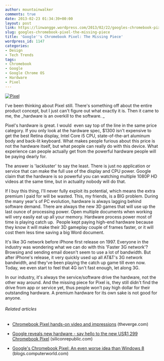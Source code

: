 ```yaml
---
author: mountainwalker
comments: true
date: 2013-02-23 01:34:39+00:00
layout: post
link: https://linwangge.wordpress.com/2013/02/22/googles-chromebook-pixel-the-missing-piece/
slug: googles-chromebook-pixel-the-missing-piece
title: 'Google''s Chromebook Pixel: The Missing Piece'
wordpress_id: 1147
categories:
- Design
- Tech Trends
tags:
- Chromebook
- Google
- Google Chrome OS
- Hardware
- Pixel
---
```


[![Pixel](http://linwangge.files.wordpress.com/2013/02/pixel.jpg?w=300)](http://linwangge.files.wordpress.com/2013/02/pixel.jpg)

I've been thinking about Pixel still. There's something off about the entire product concept, but I just can't figure out what exactly it is. Then it came to me, the _hardware is an overkill to the software. _

Pixel's hardware is great. I would  even say top of the line in the same price category. If you only look at the hardware spec, $1300 isn't expensive to get the best Retina display, Intel Core i5 CPU, state-of-the-art aluminum body and back-lit keyboard. What makes people furious about this price is not the hardware itself, but what people can really do with this device. What experience can people actually get from the powerful hardware people will be paying dearly for.

The answer is 'lackluster' to say the least. There is just no application or service that can make the full use of the display and CPU power. Google claim that the hardware is so powerful you can watching multiple 1080P HD videos at the same time, but in actuality nobody will do that.

If I buy this thing, I'll never fully exploit its potential, which means the extra premium I paid for will be wasted. This, my friends, is a BIG problem. During the many year's of PC evolution, hardware is always lagging behind software demand. There are always the new 3D games that will use up the last ounce of processing power. Open multiple documents when working will very easily eat up all your memory. Hardware process power most of time is playing catch up.  People kept paying high-end hardware because they know it will make their 3D gameplay couple of frames faster, or it will cost them less time saving a big Word document.

It's like 3G network before iPhone first release on 1997. Everyone in the industry was wondering what we can do with this 'Faster 3G network'? Browsing and sending email doesn't seem to use a lot of bandwidth. But after iPhone's release, it very quickly used up all AT&T's 3G network bandwidth, and they've been playing the catch up game till even now. Today, we even start to feel that 4G isn't fast enough, let along 3G.

In our industry, it's always the service/software drive the hardware, not the other way around. And the missing piece for Pixel is, they still didn't find the drive from app or service yet, thus people won't pay high dollar for their outstanding hardware. A premium hardware for its own sake is not good for anyone.




###### Related articles





	
  * [Chromebook Pixel hands-on video and impressions](http://www.theverge.com/2013/2/21/4013932/chromebook-pixel-hands-on-video-and-impressions) (theverge.com)

	
  * [Google reveals new hardware - say hello to the new US$1,299 Chromebook Pixel](http://www.siliconrepublic.com/digital-life/item/31585-google-reveals-new-hardware) (siliconrepublic.com)

	
  * [Google's Chromebook Pixel: An even worse idea than Windows 8](http://blogs.computerworld.com/windows/21816/googles-chromebook-pixel-even-worse-idea-windows-8) (blogs.computerworld.com)



